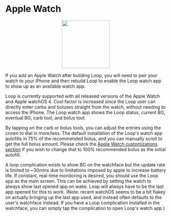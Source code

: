 # Apple Watch

<p align="center">
<img src="../img/watch.png" width="150">
</p>


If you add an Apple Watch after building Loop, you will need to pair your watch to your iPhone and then rebuild Loop to enable the Loop watch app to show up as an available watch app.

Loop is currently supported with all released versions of the Apple Watch and Apple watchOS 4.  Cool factor is increased since the Loop user can directly enter carbs and boluses straight from the watch, without needing to access the iPhone.  The Loop watch app shows the Loop status, current BG, eventual BG, carb tool, and bolus tool.

By tapping on the carb or bolus tools, you can adjust the entries using the crown to dial in more/less.  The default installation of the Loop's watch app autofills in 75% of the recommended bolus, and you can manually scroll to get the full bolus amount.  Please check the [Apple Watch customizations section](/setup/build/code_customization.md#apple-watch-customizations) if you wish to change that to 100% recommended bolus as the initial autofill.

A loop complication exists to show BG on the watchface but the update rate is limited to ~30mins due to limitations imposed by apple to increase battery life. If constant, real-time monitoring is desired, you should use the Loop app as the main screen. This can be achieved by setting the watch to always show last opened app on wake. Loop will always have to be the last app opened for this to work.  (Note: recent watchOS seems to be a bit flakey on actually bringing up the last app used, and instead often defaults to the user's watchface instead.  If you have a Loop complication installed in the watchface, you can simply tap the complication to open Loop's watch app.)


